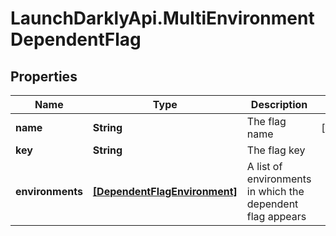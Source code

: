 # LaunchDarklyApi.MultiEnvironmentDependentFlag

## Properties

Name | Type | Description | Notes
------------ | ------------- | ------------- | -------------
**name** | **String** | The flag name | [optional] 
**key** | **String** | The flag key | 
**environments** | [**[DependentFlagEnvironment]**](DependentFlagEnvironment.md) | A list of environments in which the dependent flag appears | 


